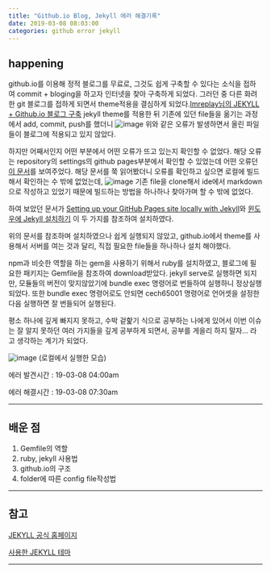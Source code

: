 ```yaml
---
title: "Github.io Blog, Jekyll 에러 해결기록"
date: 2019-03-08 08:03:00
categories: github error jekyll
---
```


## happening

github.io를 이용해 정적 블로그를 무료로, 그것도 쉽게 구축할 수 있다는 소식을 접하여 commit + bloging을 하고자 인터넷을 찾아 구축하게 되었다.
그러던 중 다른 화려한 git 블로그를 접하게 되면서 theme적용을 결심하게 되었다.[Imreplay님의 JEKYLL + Github.io 블로그 구축](https://imreplay.com/blogging/minimal-mistakes-%ED%85%8C%EB%A7%88%EB%A5%BC-%EC%9D%B4%EC%9A%A9%ED%95%B4-githubio-%EB%B8%94%EB%A1%9C%EA%B7%B8-%EA%B5%AC%EC%B6%95%ED%95%98%EA%B8%B0/)
jekyll theme를 적용한 뒤 기존에 있던 file들을 옮기는 과정에서 add, commit, push를 했더니
![image](https://user-images.githubusercontent.com/33077726/53994085-9139b200-4174-11e9-893b-67f862fe4fc8.png)
위와 같은 오류가 발생하면서 올린 파일들이 블로그에 적용되고 있지 않았다.

하지만 어째서인지 어떤 부분에서 어떤 오류가 뜨고 있는지 확인할 수 없었다.
해당 오류는 repository의 settings의 github pages부분에서 확인할 수 있었는데 어떤 오류던 [이 문서](https://help.github.com/en/articles/viewing-jekyll-build-error-messages)를 보여주었다.
해당 문서를 쭉 읽어봤더니 오류를 확인하고 싶으면 로컬에 빌드해서 확인하는 수 밖에 없었는데, ![image](https://user-images.githubusercontent.com/33077726/53994228-09a07300-4175-11e9-8c8f-05eb27dbf824.png)
기존 file을 clone해서 ide에서 markdown으로 작성하고 있었기 때문에
빌드하는 방법을 하나하나 찾아가며 할 수 밖에 없었다.

하여 보았던 문서가 [Setting up your GitHub Pages site locally with Jekyll](https://help.github.com/en/articles/setting-up-your-github-pages-site-locally-with-jekyll)와
[윈도우에 Jekyll 설치하기](https://shryu8902.github.io/_posts/2018-06-22-jekyll-on-windows/) 이 두 가지를 참조하여 설치하였다.

위의 문서를 참조하며 설치하였으나 쉽게 실행되지 않았고, github.io에서 theme를 사용해서 서버를 여는 것과 달리, 직접 필요한 file들을 하나하나 설치 해야했다.

npm과 비슷한 역할을 하는 gem을 사용하기 위해서 ruby를 설치하였고, 블로그에 필요한 패키지는 Gemfile을 참조하여 download받았다.
jekyll serve로 실행하면 되지만, 모듈들의 버전이 맞지않았기에 bundle exec 명령어로 번들하여 실행하니 정상실행 되었다.
또한 bundle exec 명령어로도 안되면 cech65001 명령어로 언어셋을 설정한 다음 실행하면 잘 번들되어 실행된다.

평소 하나에 깊게 빠지지 못하고, 수박 겉핥기 식으로 공부하는 나에게 있어서 이번 이슈는 잘 알지 못하던 여러 가지들을 깊게 공부하게 되면서,
공부를 게을리 하지 말자... 라고 생각하는 계기가 되었다.

![image](https://user-images.githubusercontent.com/33077726/53995174-99472100-4177-11e9-8045-59a117c969b3.png)
(로컬에서 실행한 모습)

에러 발견시간 : 19-03-08 04:00am

에러 해결시간 : 19-03-08 07:30am

---

## 배운 점

1. Gemfile의 역할
2. ruby, jekyll 사용법
3. github.io의 구조
4. folder에 따른 config file작성법

---

## 참고

[JEKYLL 공식 홈페이지](https://jekyllrb.com/)

[사용한 JEKYLL 테마](https://github.com/mmistakes/minimal-mistakes)

---
